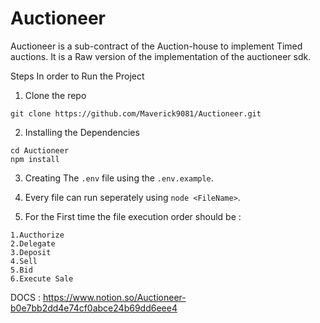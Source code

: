 # Auctioneer

Auctioneer is a sub-contract of the Auction-house to implement Timed auctions. It is a Raw version of the implementation of the auctioneer sdk.

Steps In order to Run the  Project

1. Clone the repo 
```
git clone https://github.com/Maverick9081/Auctioneer.git
```
2. Installing the Dependencies
```
cd Auctioneer
npm install
```
3. Creating The `.env` file using the `.env.example`.

4. Every file can run seperately using `node <FileName>`.

5. For the First time the file execution order should be :
```
1.Aucthorize
2.Delegate
3.Deposit
4.Sell
5.Bid
6.Execute Sale
```

DOCS : https://www.notion.so/Auctioneer-b0e7bb2dd4e74cf0abce24b69dd6eee4
      
